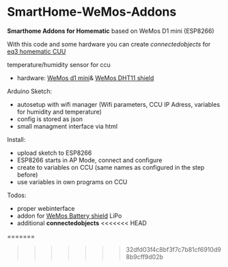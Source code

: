 # SmartHome-WeMos-Addons
**Smarthome Addons for Homematic** based on WeMos D1 mini (ESP8266)

With this code and some hardware you can create *connectedobjects* for [eq3 homematic CUU](http://www.eq-3.de/produkte/homematic.html)

temperature/humidity sensor for ccu
* hardware: [WeMos d1 mini](https://www.wemos.cc/product/d1-mini.html)& [WeMos DHT11 shield](https://www.wemos.cc/product/dht-shield.html)

Arduino Sketch:
* autosetup with wifi manager 
  (Wifi parameters, CCU IP Adress, variables for humidity and temperature) 
* config is stored as json
* small managment interface via html


Install:
* upload sketch to ESP8266
* ESP8266 starts in AP Mode, connect and configure
* create to variables on CCU (same names as configured in the step before)
* use variables in own programs on CCU


Todos:
* proper webinterface
* addon for [WeMos Battery shield](https://www.wemos.cc/product/battery-shield.html) LiPo 
* additional **connectedobjects**
<<<<<<< HEAD



=======
>>>>>>> 32dfd03f4c8bf3f7c7b81cf6910d98b9cff9d02b

  
 
